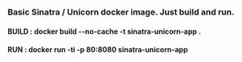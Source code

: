 ### Basic Sinatra / Unicorn docker image. Just build and run.
#### BUILD : docker build --no-cache -t sinatra-unicorn-app .
#### RUN   : docker run -ti -p 80:8080 sinatra-unicorn-app
